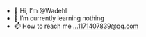 - 👋 Hi, I’m @Wadehl
- 🌱 I’m currently learning nothing
- 📫 How to reach me ...1171407839@qq.com

<!---
Wadehl/Wadehl is a ✨ special ✨ repository because its `README.md` (this file) appears on your GitHub profile.
You can click the Preview link to take a look at your changes.
--->
